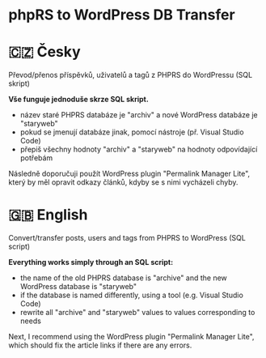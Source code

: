 # phpRS to WordPress DB Transfer
<h1>🇨🇿 <b>Česky</b></h1>
<p>Převod/přenos příspěvků, uživatelů a tagů z PHPRS do WordPressu (SQL skript)</p>
<b>Vše funguje jednoduše skrze SQL skript.</b>
<br>
<ul>
  <li>název staré PHPRS databáze je "archiv" a nové WordPress databáze je "staryweb"</li>
  <li>pokud se jmenují databáze jinak, pomocí nástroje (př. Visual Studio Code)</li>
  <li>přepiš všechny hodnoty "archiv" a "staryweb" na hodnoty odpovídající potřebám</li>
</ul>
<p>Následně doporučuji použít WordPress plugin "Permalink Manager Lite", který by měl opravit odkazy článků, kdyby se s nimi vycházeli chyby.</p>
<h1>🇬🇧 <b>English</b></h1>
<p>Convert/transfer posts, users and tags from PHPRS to WordPress (SQL script)</p>
<b>Everything works simply through an SQL script:</b>
<br>
<ul>
  <li>the name of the old PHPRS database is "archive" and the new WordPress database is "staryweb"</li>
  <li>if the database is named differently, using a tool (e.g. Visual Studio Code)</li>
  <li>rewrite all "archive" and "staryweb" values to values corresponding to needs</li>
</ul>
<p>Next, I recommend using the WordPress plugin "Permalink Manager Lite", which should fix the article links if there are any errors.</p>

